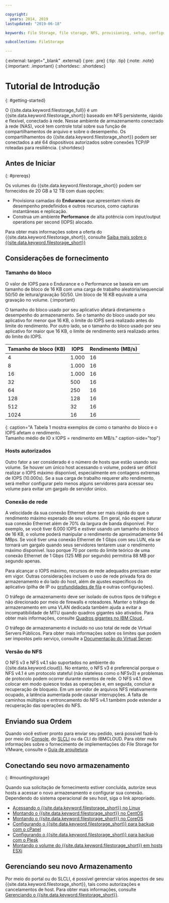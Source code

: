 ```yaml
---

copyright:
  years: 2014, 2019
lastupdated: "2019-06-18"

keywords: File Storage, file storage, NFS, provisioning, setup, configuration, mounting storage

subcollection: FileStorage

---
```

{:external: target="_blank" .external}
{:pre: .pre}
{:tip: .tip}
{:note: .note}
{:important: .important}
 {:shortdesc: .shortdesc}


# Tutorial de Introdução
{: #getting-started}

O {{site.data.keyword.filestorage_full}} é um {{site.data.keyword.filestorage_short}} baseado em NFS persistente, rápido e flexível, conectado à rede. Nesse ambiente de armazenamento conectado à rede (NAS), você tem controle total sobre sua função de compartilhamentos de arquivo e sobre o desempenho. Os compartilhamentos do {{site.data.keyword.filestorage_short}} podem ser conectados a até 64 dispositivos autorizados sobre conexões TCP/IP roteadas para resiliência.
{:shortdesc}

## Antes de Iniciar
{: #prereqs}

Os volumes do {{site.data.keyword.filestorage_short}} podem ser fornecidos de 20 GB a 12 TB com duas opções: <br/>
- Provisiona camadas do **Endurance** que apresentam níveis de desempenho predefinidos e outros recursos, como capturas instantâneas e replicação.
- Construa um ambiente **Performance** de alta potência com input/output operations per second (IOPS) alocado.

Para obter mais informações sobre a oferta do {{site.data.keyword.filestorage_short}}, consulte [Saiba mais sobre o {{site.data.keyword.filestorage_short}}](/docs/infrastructure/FileStorage?topic=FileStorage-about)

## Considerações de fornecimento

### Tamanho do bloco

O valor de IOPS para o Endurance e o Performance se baseia em um tamanho de bloco de 16 KB com uma carga de trabalho aleatória/sequencial 50/50 de leitura/gravação 50/50. Um bloco de 16 KB equivale a uma gravação no volume.
{:important}

O tamanho do bloco usado por seu aplicativo afetará diretamente o desempenho do armazenamento. Se o tamanho do bloco usado por seu aplicativo for menor que 16 KB, o limite do IOPS será realizado antes do limite do rendimento. Por outro lado, se o tamanho do bloco usado por seu aplicativo for maior que 16 KB, o limite de rendimento será realizado antes do limite do IOPS.

| Tamanho de bloco (KB) | IOPS | Rendimento (MB/s) |
|-----|-----|-----|
| 4 | 1.000 | 16 |
| 8 | 1.000 | 16 |
| 16 | 1.000 | 16 |
| 32 | 500 | 16 |
| 64 | 250 | 16 |
| 128 | 128 | 16 |
| 512 | 32 | 16 |
| 1024 | 16 | 16 |
{: caption="A Tabela 1 mostra exemplos de como o tamanho do bloco e o IOPS afetam o rendimento.<br/>Tamanho médio de IO x IOPS = rendimento em MB/s." caption-side="top"}

### Hosts autorizados

Outro fator a ser considerado é o número de hosts que estão usando seu volume. Se houver um único host acessando o volume, poderá ser difícil realizar o IOPS máximo disponível, especialmente em contagens extremas de IOPS (10.000s). Se a sua carga de trabalho requerer alto rendimento, será melhor configurar pelo menos alguns servidores para acessar seu volume para evitar um gargalo de servidor único.

### Conexão de rede

A velocidade da sua conexão Ethernet deve ser mais rápida do que o rendimento máximo esperado de seu volume. Em geral, não espere saturar sua conexão Ethernet além de 70% da largura de banda disponível. Por exemplo, se você tiver 6.000 IOPS e estiver usando um tamanho de bloco de 16 KB, o volume poderá manipular o rendimento de aproximadamente 94 MBps. Se você tiver uma conexão Ethernet de 1 Gbps com seu LUN, ela se tornará um gargalo quando seus servidores tentarem usar o rendimento máximo disponível. Isso porque 70 por cento do limite teórico de uma conexão Ethernet de 1 Gbps (125 MB por segundo) permitiria 88 MB por segundo apenas.

Para alcançar o IOPS máximo, recursos de rede adequados precisam estar em vigor. Outras considerações incluem o uso de rede privada fora do armazenamento e do lado do host, além de ajustes específicos do aplicativo (pilha de IP ou [profundidades de fila](/docs/infrastructure/FileStorage?topic=FileStorage-hostqueuesettings) e outras configurações).

O tráfego de armazenamento deve ser isolado de outros tipos de tráfego e não direcionado por meio de firewalls e roteadores. Manter o tráfego de armazenamento em uma VLAN dedicada também ajuda a evitar a incompatibilidade de MTU quando quadros gigantes são ativados. Para obter mais informações, consulte [Quadros gigantes no IBM Cloud ](/docs/FileStorage?topic=FileStorage-jumboframes).

O tráfego de armazenamento é incluído no uso total de rede de Virtual Servers Públicos. Para obter mais informações sobre os limites que podem ser impostos pelo serviço, consulte a [Documentação do Virtual Server](/docs/vsi?topic=virtual-servers-about-public-virtual-servers).

### Versão do NFS

O NFS v3 e NFS v4.1 são suportados no ambiente do {{site.data.keyword.cloud}}. No entanto, o NFS v3 é preferencial porque o NFS v4.1 é um protocolo stateful (não stateless como o NFSv3) e problemas de protocolo podem ocorrer durante eventos de rede. O NFS v4.1 deve colocar em modo quiesce todas as operações e, em seguida, concluir a recuperação de bloqueio. Em um servidor de arquivos NFS relativamente ocupado, a latência aumentada pode causar interrupções. A falta de caminhos múltiplos e entroncamento do NFS v4.1 também pode estender a recuperação das operações do NFS.

## Enviando sua Ordem

Quando você estiver pronto para enviar seu pedido, será possível fazê-lo por meio do [Console](/docs/infrastructure/FileStorage?topic=FileStorage-orderingConsole), do [SLCLI](/docs/infrastructure/FileStorage?topic=FileStorage-orderingSLCLI) ou da CLI do IBMCLOUD. Para obter mais informações sobre o fornecimento de implementações do File Storage for VMware, consulte o [Guia de arquitetura](/docs/infrastructure/FileStorage?topic=FileStorage-architectureguide).

## Conectando seu novo armazenamento
{: #mountingstorage}

Quando sua solicitação de fornecimento estiver concluída, autorize seus hosts a acessar o novo armazenamento e configurar sua conexão. Dependendo do sistema operacional de seu host, siga o link apropriado.
- [Acessando o {{site.data.keyword.filestorage_short}} no Linux](/docs/infrastructure/FileStorage?topic=FileStorage-mountingLinux)
- [Montando o {{site.data.keyword.filestorage_short}} no CentOS](/docs/infrastructure/FileStorage?topic=FileStorage-mountingCentOS)
- [Montando o {{site.data.keyword.filestorage_short}} no CoreOS](/docs/infrastructure/FileStorage?topic=FileStorage-mountingCoreOS)
- [Configurando o {{site.data.keyword.filestorage_short}} para backup com o cPanel](/docs/infrastructure/FileStorage?topic=FileStorage-cPanelBackups)
- [Configurando o {{site.data.keyword.filestorage_short}} para backup com o Plesk](/docs/infrastructure/FileStorage?topic=FileStorage-PleskBackup)
- [Montando o volume do {{site.data.keyword.filestorage_short}} em hosts ESXi](/docs/infrastructure/FileStorage?topic=FileStorage-architectureguide)

## Gerenciando seu novo Armazenamento

Por meio do portal ou do SLCLI, é possível gerenciar vários aspectos de seu {{site.data.keyword.filestorage_short}}, tais como autorizações e cancelamentos de host. Para obter mais informações, consulte [Gerenciando o {{site.data.keyword.filestorage_short}}](/docs/infrastructure/FileStorage?topic=FileStorage-managingstorage).
